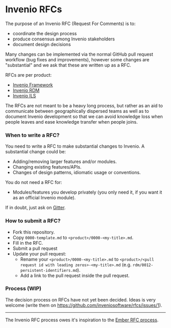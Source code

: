 # Invenio RFCs

The purpose of an Invenio RFC (Request For Comments) is to:

- coordinate the design process
- produce consensus among Invenio stakeholders
- document design decisions

Many changes can be implemented via the normal GitHub pull request workflow
(bug fixes and improvements), however some changes are "substantial" and we ask
that these are written up as a RFC.

RFCs are per product:

- [Invenio Framework](framework/)
- [Invenio RDM](rdm/)
- [Invenio ILS](ils/)

The RFCs are not meant to be a heavy long process, but rather as an aid to
communicate between geographically dispersed teams as well as to document
Invenio development so that we can avoid knowledge loss when people leaves and
ease knowledge transfer when people joins.

### When to write a RFC?

You need to write a RFC to make substantial changes to Invenio. A substantial
change could be:

- Adding/removing larger features and/or modules.
- Changing existing features/APIs.
- Changes of design patterns, idiomatic usage or conventions.

You do not need a RFC for:

- Modules/features you develop privately (you only need it, if you want it as
  an official Invenio module).

If in doubt, just ask on [Gitter](http://gitter.im/inveniosoftware/invenio).

### How to submit a RFC?

- Fork this repository.
- Copy ``0000-template.md`` to ``<product>/0000-<my-title>.md``.
- Fill in the RFC.
- Submit a pull request
- Update your pull request:
    - Rename your ``<product>/0000-<my-title>.md`` to ``<product>/<pull request id with leading zeros>-<my-title>.md`` (e.g. ``rdm/0012-persistent-identifiers.md``).
    - Add a link to the pull request inside the pull request.

### Process (WIP)

The decision process on RFCs have not yet been decided. Ideas is very welcome
(write them on https://github.com/inveniosoftware/rfcs/issues/1).

---

The Invenio RFC process owes it's inspiration to the
[Ember RFC process](https://github.com/emberjs/rfcs).
